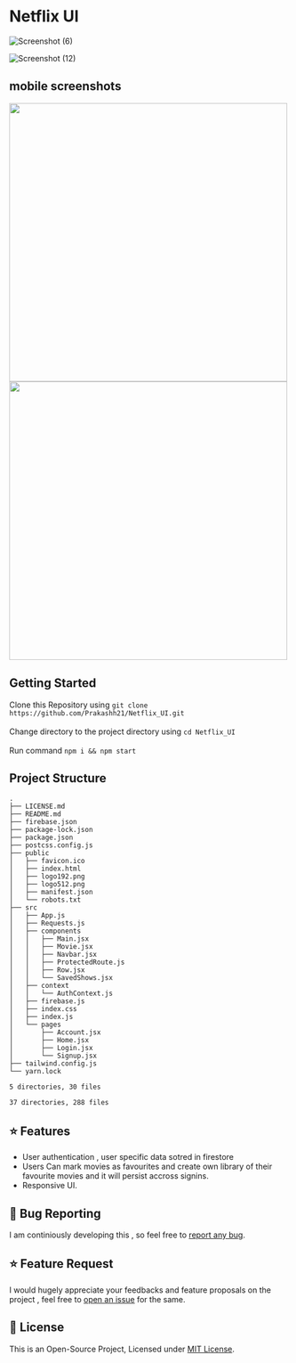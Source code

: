 

# Netflix UI   




![Screenshot (6)](https://user-images.githubusercontent.com/90280586/187533111-f6b39654-ba43-4de5-b8ab-03dc89ecec66.png)

![Screenshot (12)](https://user-images.githubusercontent.com/90280586/187533120-1c770f2a-aa90-4a6e-9d16-95e0cef9d95a.png)

## mobile screenshots

<p float="left">
  <img src="https://user-images.githubusercontent.com/90280586/187535080-a4aa33cc-9f42-4f07-8167-6ddddcc942e8.png" width="500"/>
  <img src="https://user-images.githubusercontent.com/90280586/187535058-b24ab975-e1e2-45fb-b02d-9ac2b2081528.jpg" width="500" /> 
</p>



## Getting Started

Clone this Repository using `git clone https://github.com/Prakashh21/Netflix_UI.git` <br/>
<br/>
Change directory to the project directory using `cd Netflix_UI` <br/>
<br/>
Run command `npm i && npm start` 
<br/>




## Project Structure
```
.
├── LICENSE.md
├── README.md
├── firebase.json
├── package-lock.json
├── package.json
├── postcss.config.js
├── public
│   ├── favicon.ico
│   ├── index.html
│   ├── logo192.png
│   ├── logo512.png
│   ├── manifest.json
│   └── robots.txt
├── src
│   ├── App.js
│   ├── Requests.js
│   ├── components
│   │   ├── Main.jsx
│   │   ├── Movie.jsx
│   │   ├── Navbar.jsx
│   │   ├── ProtectedRoute.js
│   │   ├── Row.jsx
│   │   └── SavedShows.jsx
│   ├── context
│   │   └── AuthContext.js
│   ├── firebase.js
│   ├── index.css
│   ├── index.js
│   └── pages
│       ├── Account.jsx
│       ├── Home.jsx
│       ├── Login.jsx
│       └── Signup.jsx
├── tailwind.config.js
└── yarn.lock

5 directories, 30 files

37 directories, 288 files

```





## ⭐ Features

- User authentication , user specific data sotred in firestore
- Users Can mark movies as favourites and create own library of their favourite movies and it will persist accross signins.
- Responsive UI.

## 🐛 Bug Reporting

I am continiously developing this , so feel free to [report any bug](https://github.com/Prakashh21/Bigsur-Clone/issues/new).

## ⭐ Feature Request

I would hugely appreciate your feedbacks and feature proposals on the project , feel free to [open an issue](https://github.com/Prakashh21/Bigsur-Clone/issues/new) for the same.

## 📜 License

This is an Open-Source Project, Licensed under [MIT License]([https://github.com/Prakashh21/Bigsur-Clone/blob/master/License.md](https://github.com/Prakashh21/Netflix_UI/blob/master/LICENSE.md)). 
